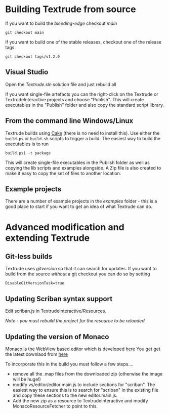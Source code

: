 # Building Textrude from source

If you want to build the *bleeding-edge* checkout *main*

`git checkout main`

If you want to build one of the stable releases, checkout one of the release tags

`git checkout tags/v1.2.0`

## Visual Studio

Open the *Textrude.sln* solution file and just rebuild all

If you want single-file artefacts you can  the right-click on the Textrude or TextrudeInteractive projects and choose "Publish".  This will create executables in the "Publish" folder and also copy the standard script library.

## From the command line Windows/Linux

Textrude builds using [Cake](https://cakebuild.net/) (there is no need to install this).  Use either the `build.ps` or `build.sh` scripts to trigger a build. The easiest way to build the executables is to run 

``` 
build.ps1 -t package  
```
This will create single-file executables in the Publish folder as well as copying the lib scripts and examples alongside.  A Zip file is also created to make it easy to copy the set of files to another location. 

## Example projects

There are a number of example projects in the *examples* folder - this is a good place to start if you want to get an idea of what Textrude can do. 

# Advanced modification and extending Textrude

## Git-less builds

Textrude uses *gitversion* so that it can search for updates.  If you want to build from the source *without* a git checkout you can do so by setting 

`DisableGitVersionTask=true`


## Updating Scriban syntax support

Edit scriban.js in TextrudeInteractive/Resources.

*Note - you must rebuild the project for the resource to be reloaded*

## Updating the version of Monaco

Monaco is the WebView based editor which is developed [here](https://github.com/Microsoft/monaco-editor)  You get get the latest downlaod from [here](https://microsoft.github.io/monaco-editor/index.html)

To incorporate this in the build you must follow a few steps....
- remove all the .map files from the downloaded zip (otherwise the image will be huge!)
- modify vs/editor/editor.main.js to include sections for "scriban".  The easiest way to ensure this is to search for "scriban" in the existing file and copy these sections to the new editor.main.js.
- Add the new zip as a resource to TextrudeInteractive and modify MonacoResourceFetcher to point to this.



